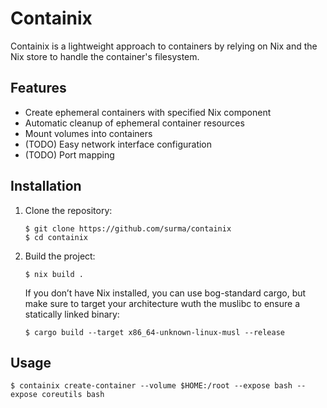 # Containix

Containix is a lightweight approach to containers by relying on Nix and the Nix store to handle the container's filesystem.

## Features

- Create ephemeral containers with specified Nix component
- Automatic cleanup of ephemeral container resources
- Mount volumes into containers
- (TODO) Easy network interface configuration
- (TODO) Port mapping

## Installation

1. Clone the repository:
   ```console
   $ git clone https://github.com/surma/containix
   $ cd containix
   ```

2. Build the project:
   ```console
   $ nix build .
   ```

   If you don’t have Nix installed, you can use bog-standard cargo, but make sure to target your architecture wuth the muslibc to ensure a statically linked binary:

   ```console
   $ cargo build --target x86_64-unknown-linux-musl --release
   ```

## Usage

```console
$ containix create-container --volume $HOME:/root --expose bash --expose coreutils bash
```
